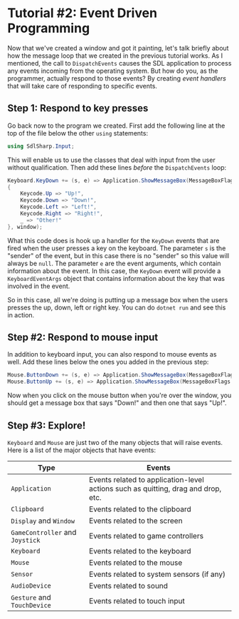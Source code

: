 # Tutorial #2: Event Driven Programming

Now that we've created a window and got it painting, let's talk briefly about how the message loop that we created in the previous tutorial works. As I mentioned, the call to `DispatchEvents` causes the SDL application to process any events incoming from the operating system. But how do you, as the programmer, actually respond to those events? By creating _event handlers_ that will take care of responding to specific events.

## Step 1: Respond to key presses

Go back now to the program we created. First add the following line at the top of the file below the other `using` statements:

```csharp
using SdlSharp.Input;
```

This will enable us to use the classes that deal with input from the user without qualification. Then add these lines _before_ the `DispatchEvents` loop:

```csharp
Keyboard.KeyDown += (s, e) => Application.ShowMessageBox(MessageBoxFlags.Information, "Key Press", e.Keycode switch
{
    Keycode.Up => "Up!",
    Keycode.Down => "Down!",
    Keycode.Left => "Left!",
    Keycode.Right => "Right!",
    _ => "Other!"
}, window);
```

What this code does is hook up a handler for the `KeyDown` events that are fired when the user presses a key on the keyboard. The parameter `s` is the "sender" of the event, but in this case there is no "sender" so this value will always be `null`. The parameter `e` are the event arguments, which contain information about the event. In this case, the `KeyDown` event will provide a `KeyboardEventArgs` object that contains information about the key that was involved in the event.

So in this case, all we're doing is putting up a message box when the users presses the up, down, left or right key. You can do `dotnet run` and see this in action.

## Step #2: Respond to mouse input

In addition to keyboard input, you can also respond to mouse events as well. Add these lines below the ones you added in the previous step:

```csharp
Mouse.ButtonDown += (s, e) => Application.ShowMessageBox(MessageBoxFlags.Information, "Mouse Button", "Down!", window);
Mouse.ButtonUp += (s, e) => Application.ShowMessageBox(MessageBoxFlags.Information, "Mouse Button", "Up!", window);
```

Now when you click on the mouse button when you're over the window, you should get a message box that says "Down!" and then one that says "Up!".

## Step #3: Explore!

`Keyboard` and `Mouse` are just two of the many objects that will raise events. Here is a list of the major objects that have events:

Type | Events
--- | ---
`Application` | Events related to application-level actions such as quitting, drag and drop, etc.
`Clipboard` | Events related to the clipboard
`Display` and `Window` | Events related to the screen
`GameController` and `Joystick` | Events related to game controllers
`Keyboard` | Events related to the keyboard
`Mouse` | Events related to the mouse
`Sensor` | Events related to system sensors (if any)
`AudioDevice` | Events related to sound
`Gesture` and `TouchDevice` | Events related to touch input